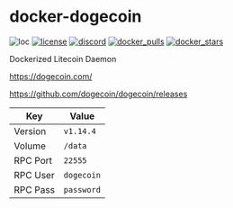 # docker-dogecoin
![loc](https://sloc.xyz/github/nektro/docker-dogecoin)
[![license](https://img.shields.io/github/license/nektro/docker-dogecoin.svg)](https://github.com/nektro/docker-dogecoin/blob/master/LICENSE)
[![discord](https://img.shields.io/discord/551971034593755159.svg?logo=discord)](https://discord.gg/P6Y4zQC)
[![docker_pulls](https://img.shields.io/docker/pulls/nektro/docker-dogecoin)](https://hub.docker.com/r/nektro/docker-dogecoin)
[![docker_stars](https://img.shields.io/docker/stars/nektro/docker-dogecoin)](https://hub.docker.com/r/nektro/docker-dogecoin)

Dockerized Litecoin Daemon

https://dogecoin.com/

https://github.com/dogecoin/dogecoin/releases

| Key | Value |
|-----|-------|
| Version | `v1.14.4` |
| Volume | `/data` |
| RPC Port | `22555` |
| RPC User | `dogecoin` |
| RPC Pass | `password` |

